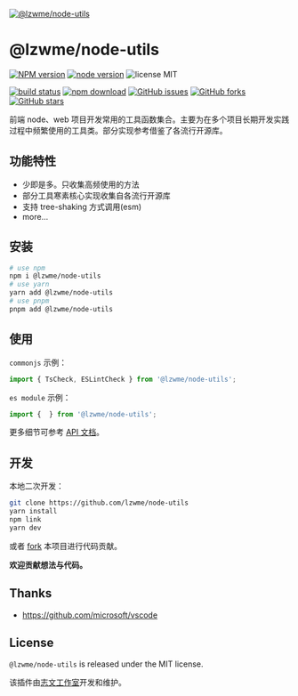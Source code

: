 [![@lzwme/node-utils](https://nodei.co/npm/@lzwme/node-utils.png)][npm-url]

# @lzwme/node-utils

[![NPM version][npm-badge]][npm-url]
[![node version][node-badge]][node-url]
![license MIT](https://img.shields.io/github/license/lzwme/asmd-calc)

[![build status](https://github.com/lzwme/node-utils/actions/workflows/node-ci.yml/badge.svg)](https://github.com/lzwme/node-utils/actions/workflows/node-ci.yml)
[![npm download][download-badge]][download-url]
[![GitHub issues][issues-badge]][issues-url]
[![GitHub forks][forks-badge]][forks-url]
[![GitHub stars][stars-badge]][stars-url]

前端 node、web 项目开发常用的工具函数集合。主要为在多个项目长期开发实践过程中频繁使用的工具类。部分实现参考借鉴了各流行开源库。

## 功能特性

- 少即是多。只收集高频使用的方法
- 部分工具寒素核心实现收集自各流行开源库
- 支持 tree-shaking 方式调用(esm)
- more...

## 安装

```bash
# use npm
npm i @lzwme/node-utils
# use yarn
yarn add @lzwme/node-utils
# use pnpm
pnpm add @lzwme/node-utils
```

## 使用

`commonjs` 示例：

```ts
import { TsCheck, ESLintCheck } from '@lzwme/node-utils';
```

`es module` 示例：

```ts
import {  } from '@lzwme/node-utils';
```

更多细节可参考 [API 文档](https://lzw.me/doc/node-utils)。

## 开发

本地二次开发：

```bash
git clone https://github.com/lzwme/node-utils
yarn install
npm link
yarn dev
```

或者 [fork]() 本项目进行代码贡献。

**欢迎贡献想法与代码。**

## Thanks

- https://github.com/microsoft/vscode

## License

`@lzwme/node-utils` is released under the MIT license.

该插件由[志文工作室](https://lzw.me)开发和维护。


[stars-badge]: https://img.shields.io/github/stars/lzwme/node-utils.svg
[stars-url]: https://github.com/lzwme/node-utils/stargazers
[forks-badge]: https://img.shields.io/github/forks/lzwme/node-utils.svg
[forks-url]: https://github.com/lzwme/node-utils/network
[issues-badge]: https://img.shields.io/github/issues/lzwme/node-utils.svg
[issues-url]: https://github.com/lzwme/node-utils/issues
[npm-badge]: https://img.shields.io/npm/v/@lzwme/node-utils.svg?style=flat-square
[npm-url]: https://npmjs.org/package/@lzwme/node-utils
[node-badge]: https://img.shields.io/badge/node.js-%3E=_14.0.0-green.svg?style=flat-square
[node-url]: https://nodejs.org/download/
[download-badge]: https://img.shields.io/npm/dm/@lzwme/node-utils.svg?style=flat-square
[download-url]: https://npmjs.org/package/@lzwme/node-utils
[bundlephobia-url]: https://bundlephobia.com/result?p=@lzwme/node-utils@latest
[bundlephobia-badge]: https://badgen.net/bundlephobia/minzip/@lzwme/node-utils@latest
